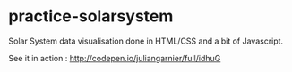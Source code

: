 practice-solarsystem
===================

Solar System data visualisation done in HTML/CSS and a bit of Javascript.

See it in action : http://codepen.io/juliangarnier/full/idhuG
